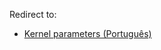 Redirect to:

*   [Kernel parameters (Português)](/index.php/Kernel_parameters_(Portugu%C3%AAs) "Kernel parameters (Português)")